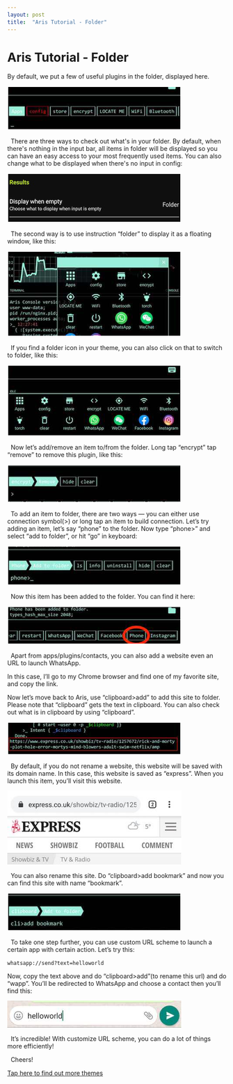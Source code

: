 ```yaml
---
layout: post
title:  "Aris Tutorial - Folder"
---
```


# Aris Tutorial - Folder

By default, we put a few of useful plugins in the folder, displayed here. 

![](/assets/folder-1.png)

&nbsp;
There are three ways to check out what's in your folder. By default, when there's nothing in the input bar, all items in folder will be displayed so you can have an easy access to your most frequently used items. You can also change what to be displayed when there's no input in config: 

![](/assets/folder-2.png)

&nbsp;
The second way is to use instruction “folder” to display it as a floating window, like this:

![](/assets/folder-3.png)

&nbsp;
If you find a folder icon in your theme, you can also click on that to switch to folder, like this:

![](/assets/folder-4.png)

&nbsp;
Now let’s add/remove an item to/from the folder. Long tap “encrypt” tap “remove” to remove this plugin, like this:

![](/assets/folder-5.png)

&nbsp;
To add an item to folder, there are two ways — you can either use connection symbol(>) or long tap an item to build connection. Let’s try adding an item, let’s say “phone” to the folder. Now type “phone>” and select “add to folder”, or hit “go” in keyboard:

![](/assets/folder-7.png)

&nbsp;
Now this item has been added to the folder. You can find it here: 

![](/assets/folder-6.png)

&nbsp;
Apart from apps/plugins/contacts, you can also add a website even an URL to launch WhatsApp. 

In this case, I’ll go to my Chrome browser and find one of my favorite site, and copy the link. 

Now let’s move back to Aris, use “clipboard>add” to add this site to folder. Please note that “clipboard” gets the text in clipboard. You can also check out what is in clipboard by using “clipboard”. 

![](/assets/folder-8.png)

&nbsp;
By default, if you do not rename a website, this website will be saved with its domain name. In this case, this website is saved as “express”. When you launch this item, you’ll visit this website. 

![](/assets/folder-9.jpg)

&nbsp;
You can also rename this site. Do “clipboard>add bookmark” and now you can find this site with name “bookmark”.

![](/assets/folder-10.png)

&nbsp;
To take one step further, you can use custom URL scheme to launch a certain app with certain action. Let’s try this:

```
whatsapp://send?text=helloworld
```

Now, copy the text above and do “clipboard>add”(to rename this url) and do “wapp”. You’ll be redirected to WhatsApp and choose a contact then you’ll find this:

![](/assets/folder-11.jpg)

&nbsp;
It’s incredible! With customize URL scheme, you can do a lot of things more efficiently! 

&nbsp;
Cheers!

[Tap here to find out more themes](aris://theme_store)